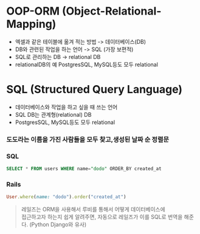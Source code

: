 # OOP-ORM (Object-Relational-Mapping)

- 엑셀과 같은 테이블에 옮겨 적는 방법 -> 데이터베이스(DB)
- DB와 관련된 작업을 하는 언어 -> SQL (가장 보편적)
- SQL로 관리하는 DB -> relational DB
- relationalDB의 예 PostgresSQL, MySQL등도 모두 relational


# SQL (Structured Query Language)
- 데이터베이스와 작업을 하고 싶을 때 쓰는 언어
- SQL DB는 관계형(relational) DB
- PostgresSQL, MySQL등도 모두 relational

### 도도라는 이름을 가진 사람들을 모두 찾고,생성된 날짜 순 정렬문

### SQL
```SQL
SELECT * FROM users WHERE name="dodo" ORDER_BY created_at
```

### Rails
```Ruby
User.where(name: "dodo").order("created_at")
```

> 레일즈는 ORM을 사용해서 루비를 통해서 어떻게 데이터베이스에 <br> 접근하고자 하는지 쉽게 알려주면, 자동으로 레일즈가 이를 SQL로 번역을 해준다. (Python Django와 유사)